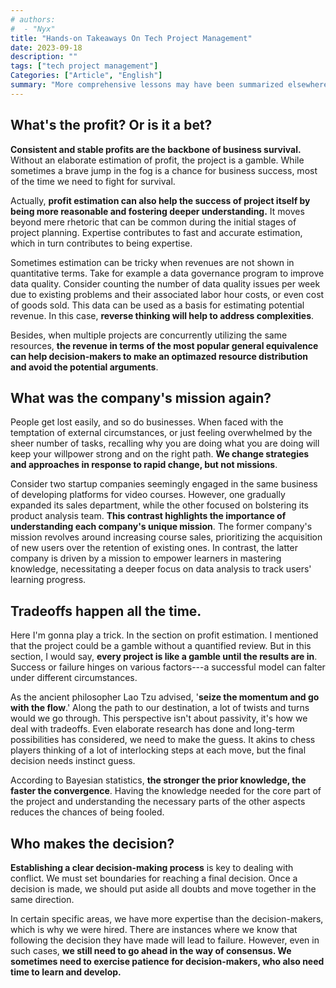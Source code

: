 ```yaml
---
# authors:
#  - "Nyx"
title: "Hands-on Takeaways On Tech Project Management"
date: 2023-09-18
description: ""
tags: ["tech project management"]
Categories: ["Article", "English"]
summary: "More comprehensive lessons may have been summarized elsewhere, but here are my first-hand insights and they are directly actionable. On profit estimates, company missions, trade-offs, and decision-making."
---
```

<div id="google_translate_element"></div>

<script type="text/javascript">
function googleTranslateElementInit() {
  new google.translate.TranslateElement({pageLanguage: 'en'}, 'google_translate_element');
}
</script>

<script type="text/javascript" src="//translate.google.com/translate_a/element.js?cb=googleTranslateElementInit"></script>

## What's the profit? Or is it a bet?
**Consistent and stable profits are the backbone of business survival.** Without an elaborate estimation of profit, the project is a gamble. While sometimes a brave jump in the fog is a chance for business success, most of the time we need to fight for survival.

Actually, **profit estimation can also help the success of project itself by being more reasonable and fostering deeper understanding.** It moves beyond mere rhetoric that can be common during the initial stages of project planning. Expertise contributes to fast and accurate estimation, which in turn contributes to being expertise.

Sometimes estimation can be tricky when revenues are not shown in quantitative terms. Take for example a data governance program to improve data quality. Consider counting the number of data quality issues per week due to existing problems and their associated labor hour costs, or even cost of goods sold. This data can be used as a basis for estimating potential revenue. In this case, **reverse thinking will help to address complexities**.

Besides, when multiple projects are concurrently utilizing the same resources, **the revenue in terms of the most popular general equivalence can help decision-makers to make an optimazed resource distribution and avoid the potential arguments**.

## What was the company's mission again?
People get lost easily, and so do businesses. When faced with the temptation of external circumstances, or just feeling overwhelmed by the sheer number of tasks, recalling why you are doing what you are doing will keep your willpower strong and on the right path. **We change strategies and approaches in response to rapid change, but not missions**.

Consider two startup companies seemingly engaged in the same business of developing platforms for video courses. However, one gradually expanded its sales department, while the other focused on bolstering its product analysis team. **This contrast highlights the importance of understanding each company's unique mission**. The former company's mission revolves around increasing course sales, prioritizing the acquisition of new users over the retention of existing ones. In contrast, the latter company is driven by a mission to empower learners in mastering knowledge, necessitating a deeper focus on data analysis to track users' learning progress.


## Tradeoffs happen all the time.
Here I'm gonna play a trick. In the section on profit estimation. I mentioned that the project could be a gamble without a quantified review. But in this section, I would say, **every project is like a gamble until the results are in**. Success or failure hinges on various factors---a successful model can falter under different circumstances. 

As the ancient philosopher Lao Tzu advised, '**seize the momentum and go with the flow**.' Along the path to our destination, a lot of twists and turns would we go through. This perspective isn't about passivity, it's how we deal with tradeoffs. Even elaborate research has done and long-term possibilities has considered, we need to make the guess. It akins to chess players thinking of a lot of interlocking steps at each move, but the final decision needs instinct guess. 

According to Bayesian statistics, **the stronger the prior knowledge, the faster the convergence**. Having the knowledge needed for the core part of the project and understanding the necessary parts of the other aspects reduces the chances of being fooled.

## Who makes the decision?
**Establishing a clear decision-making process** is key to dealing with conflict. We must set boundaries for reaching a final decision. Once a decision is made, we should put aside all doubts and move together in the same direction.

In certain specific areas, we have more expertise than the decision-makers, which is why we were hired. There are instances where we know that following the decision they have made will lead to failure. However, even in such cases, **we still need to go ahead in the way of consensus. We sometimes need to exercise patience for decision-makers, who also need time to learn and develop.**